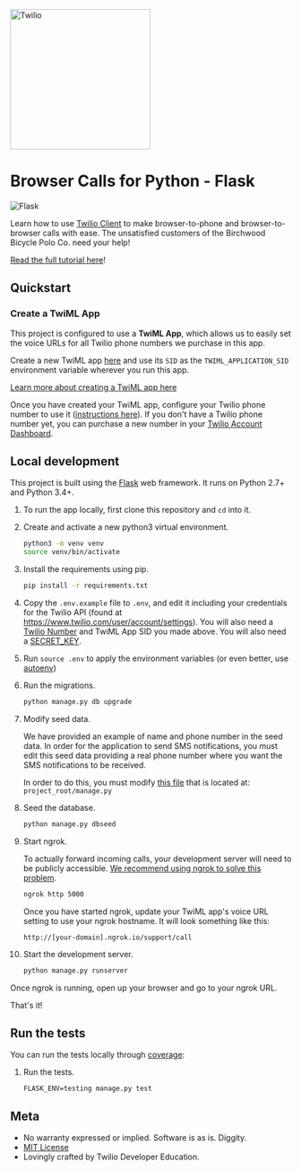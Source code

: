 <a href="https://www.twilio.com">
  <img src="https://static0.twilio.com/marketing/bundles/marketing/img/logos/wordmark-red.svg" alt="Twilio" width="250" />
</a>

# Browser Calls for Python - Flask

![Flask](https://github.com/TwilioDevEd/browser-calls-flask/workflows/Flask/badge.svg)

Learn how to use [Twilio Client](https://www.twilio.com/client) to make
browser-to-phone and browser-to-browser calls with ease. The unsatisfied
customers of the Birchwood Bicycle Polo Co. need your help!

[Read the full tutorial here](https://www.twilio.com/docs/tutorials/walkthrough/browser-calls/python/flask)!

## Quickstart

### Create a TwiML App

This project is configured to use a **TwiML App**, which allows us to easily set
the voice URLs for all Twilio phone numbers we purchase in this app.

Create a new TwiML app [here](https://console.twilio.com/us1/develop/voice/manage/twiml-apps?frameUrl=%2Fconsole%2Fvoice%2Ftwiml%2Fapps%3Fx-target-region%3Dus1) and
use its `SID` as the `TWIML_APPLICATION_SID` environment variable wherever you
run this app.


[Learn more about creating a TwiML app here](https://support.twilio.com/hc/en-us/articles/223180928-How-Do-I-Create-a-TwiML-App-)

Once you have created your TwiML app, configure your Twilio phone number to use
it ([instructions here](https://support.twilio.com/hc/en-us/articles/223180928-How-Do-I-Create-a-TwiML-App-)).
If you don't have a Twilio phone number yet, you can purchase a new number in
your [Twilio Account Dashboard](https://console.twilio.com/us1/develop/phone-numbers/manage/search?frameUrl=%2Fconsole%2Fphone-numbers%2Fsearch%3Fx-target-region%3Dus1&currentFrameUrl=%2Fconsole%2Fphone-numbers%2Fsearch%3FisoCountry%3DUS%26searchTerm%3D%26searchFilter%3Dleft%26searchType%3Dnumber%26x-target-region%3Dus1%26__override_layout__%3Dembed%26bifrost%3Dtrue).

## Local development

This project is built using the [Flask](http://flask.pocoo.org/) web framework. It runs on Python 2.7+ and Python 3.4+.

1. To run the app locally, first clone this repository and `cd` into it.

1. Create and activate a new python3 virtual environment.

    ```bash
    python3 -m venv venv
    source venv/bin/activate
    ```

1. Install the requirements using pip.

    ```bash
    pip install -r requirements.txt
    ```

1. Copy the `.env.example` file to `.env`, and edit it including your credentials
   for the Twilio API (found at https://www.twilio.com/user/account/settings). You
   will also need a [Twilio Number](https://www.twilio.com/user/account/phone-numbers/incoming) and TwiML App SID you made above. You will also need a [SECRET_KEY](https://flask.palletsprojects.com/en/2.0.x/config/#SECRET_KEY). 

1. Run `source .env` to apply the environment variables (or even better, use [autoenv](https://github.com/kennethreitz/autoenv))

1. Run the migrations.

    ```bash
    python manage.py db upgrade
    ```

1. Modify seed data.

   We have provided an example of name and phone number in the seed data. In order for
   the application to send SMS notifications, you must edit this seed data providing
   a real phone number where you want the SMS notifications to be received.

   In order to do this, you must modify
   [this file](https://github.com/TwilioDevEd/browser-calls-flask/blob/master/manage.py#L25)
   that is located at: `project_root/manage.py`

1. Seed the database.

   ```bash
   python manage.py dbseed
   ```

1. Start ngrok.

   To actually forward incoming calls, your development server will need to be publicly accessible.
   [We recommend using ngrok to solve this problem](https://www.twilio.com/blog/2015/09/6-awesome-reasons-to-use-ngrok-when-testing-webhooks.html).
   
   ```bash
   ngrok http 5000
   ```

   Once you have started ngrok, update your TwiML app's voice URL setting to use your ngrok hostname. It will look something like this:

   ```
   http://[your-domain].ngrok.io/support/call
   ```

1. Start the development server.

    ```bash
    python manage.py runserver
    ```

Once ngrok is running, open up your browser and go to your ngrok URL.

That's it!

## Run the tests

You can run the tests locally through [coverage](http://coverage.readthedocs.org/):

1. Run the tests.

    ```
    FLASK_ENV=testing manage.py test
    ```

## Meta

* No warranty expressed or implied. Software is as is. Diggity.
* [MIT License](http://www.opensource.org/licenses/mit-license.html)
* Lovingly crafted by Twilio Developer Education.
